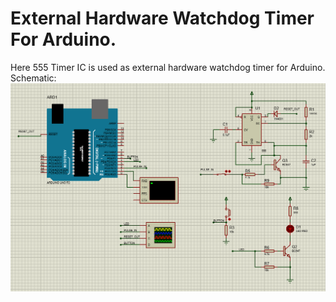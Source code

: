 # External Hardware Watchdog Timer For Arduino.
Here 555 Timer IC is used as external hardware watchdog timer for Arduino.
Schematic:
![image](https://github.com/pcprusti/External_Watchdog_For_Arduino/blob/main/External_HW_Watchdog_Timer_Arduino.png)
